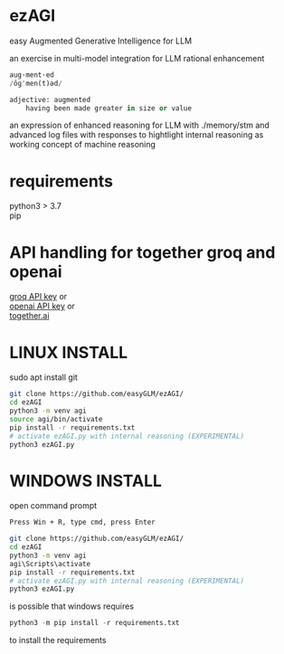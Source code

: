 # ezAGI
easy Augmented Generative Intelligence for LLM

an exercise in multi-model integration for LLM rational enhancement<br />

```python
aug·ment·ed
/ôɡˈmen(t)əd/

adjective: augmented
    having been made greater in size or value
```

an expression of enhanced reasoning for LLM with ./memory/stm and advanced log files with responses to hightlight internal reasoning as working concept of machine reasoning

# requirements
python3 > 3.7<br />
pip<br />
# API handling for together groq and openai<br />
<a href="https://console.groq.com/docs/quickstart">groq API key</a> or <br />
<a href="https://openai.com/index/openai-api/">openai API key</a> or <br />
<a href="https://api.together.xyz/signin?redirectUrl=/settings/api-keys">together.ai</a><br />


# LINUX INSTALL

sudo apt install git

```bash
git clone https://github.com/easyGLM/ezAGI/
cd ezAGI
python3 -m venv agi
source agi/bin/activate
pip install -r requirements.txt
# activate ezAGI.py with internal reasoning (EXPERIMENTAL)
python3 ezAGI.py
```

# WINDOWS INSTALL

open command prompt
```bash
Press Win + R, type cmd, press Enter
```
```bash
git clone https://github.com/easyGLM/ezAGI/
cd ezAGI
python3 -m venv agi
agi\Scripts\activate
pip install -r requirements.txt
# activate ezAGI.py with internal reasoning (EXPERIMENTAL)
python3 ezAGI.py
```
is possible that windows requires<br />
```python
python3 -m pip install -r requirements.txt
```
to install the requirements


